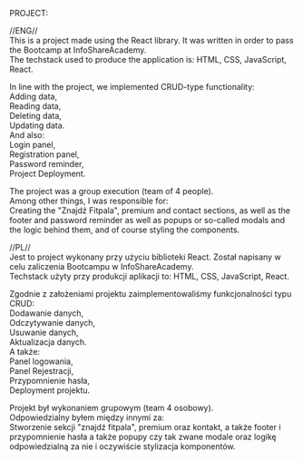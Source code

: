 PROJECT:

//ENG// <br>
This is a project made using the React library. It was written in order to pass the Bootcamp at InfoShareAcademy. <br>
The techstack used to produce the application is: HTML, CSS, JavaScript, React. <br>

In line with the project, we implemented CRUD-type functionality: <br>
Adding data, <br>
Reading data, <br>
Deleting data, <br>
Updating data. <br>
And also: <br>
Login panel, <br>
Registration panel, <br>
Password reminder, <br>
Project Deployment. <br>

The project was a group execution (team of 4 people). <br>
Among other things, I was responsible for: <br>
Creating the "Znajdź Fitpala", premium and contact sections, as well as the footer and password reminder as well as popups or so-called modals and the logic behind them, and of course styling the components.

//PL// <br>
Jest to project wykonany przy użyciu biblioteki React. Został napisany w celu zaliczenia Bootcampu w InfoShareAcademy. <br>
Techstack użyty przy produkcji aplikacji to: HTML, CSS, JavaScript, React. <br>

Zgodnie z założeniami projektu zaimplementowaliśmy funkcjonalności typu CRUD: <br>
Dodawanie danych, <br>
Odczytywanie danych, <br>
Usuwanie danych, <br>
Aktualizacja danych. <br>
A także: <br>
Panel logowania, <br>
Panel Rejestracji, <br>
Przypomnienie hasła, <br>
Deployment projektu. <br>

Projekt był wykonaniem grupowym (team 4 osobowy). <br>
Odpowiedzialny byłem między innymi za: <br>
Stworzenie sekcji "znajdź fitpala", premium oraz kontakt, a także footer i przypomnienie hasła a także popupy czy tak zwane modale oraz logikę odpowiedzialną za nie i oczywiście stylizacja komponentów.
